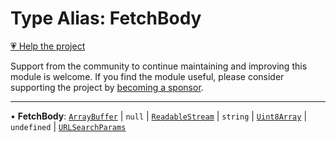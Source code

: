 # Type Alias: FetchBody

[💗 Help the project](https://github.com/sponsors/panva)

Support from the community to continue maintaining and improving this module is welcome. If you find the module useful, please consider supporting the project by [becoming a sponsor](https://github.com/sponsors/panva).

***

• **FetchBody**: [`ArrayBuffer`](https://developer.mozilla.org/docs/Web/JavaScript/Reference/Global_Objects/ArrayBuffer) \| `null` \| [`ReadableStream`](https://developer.mozilla.org/docs/Web/API/ReadableStream) \| `string` \| [`Uint8Array`](https://developer.mozilla.org/docs/Web/JavaScript/Reference/Global_Objects/Uint8Array) \| `undefined` \| [`URLSearchParams`](https://developer.mozilla.org/docs/Web/API/URLSearchParams)
